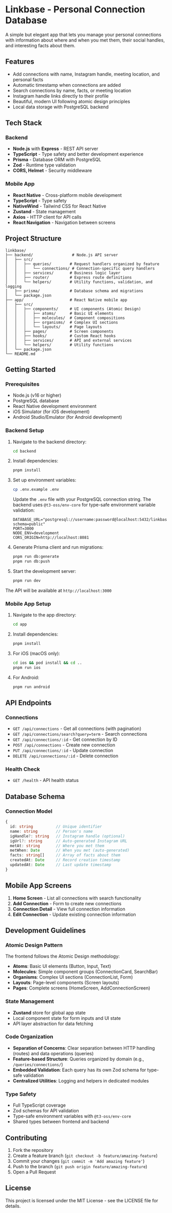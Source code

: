 # Linkbase - Personal Connection Database

A simple but elegant app that lets you manage your personal connections with information about where and when you met them, their social handles, and interesting facts about them.

## Features

- Add connections with name, Instagram handle, meeting location, and personal facts
- Automatic timestamp when connections are added
- Search connections by name, facts, or meeting location
- Instagram handle links directly to their profile
- Beautiful, modern UI following atomic design principles
- Local data storage with PostgreSQL backend

## Tech Stack

### Backend

- **Node.js** with **Express** - REST API server
- **TypeScript** - Type safety and better development experience
- **Prisma** - Database ORM with PostgreSQL
- **Zod** - Runtime type validation
- **CORS, Helmet** - Security middleware

### Mobile App

- **React Native** - Cross-platform mobile development
- **TypeScript** - Type safety
- **NativeWind** - Tailwind CSS for React Native
- **Zustand** - State management
- **Axios** - HTTP client for API calls
- **React Navigation** - Navigation between screens

## Project Structure

```
linkbase/
├── backend/                 # Node.js API server
│   ├── src/
│   │   ├── queries/        # Request handlers organized by feature
│   │   │   └── connections/ # Connection-specific query handlers
│   │   ├── services/       # Business logic layer
│   │   ├── router/         # Express route definitions
│   │   └── helpers/        # Utility functions, validation, and logging
│   ├── prisma/             # Database schema and migrations
│   └── package.json
├── app/                    # React Native mobile app
│   ├── src/
│   │   ├── components/     # UI components (Atomic Design)
│   │   │   ├── atoms/      # Basic UI elements
│   │   │   ├── molecules/  # Component compositions
│   │   │   ├── organisms/  # Complex UI sections
│   │   │   └── layouts/    # Page layouts
│   │   ├── pages/          # Screen components
│   │   ├── hooks/          # Custom React hooks
│   │   ├── services/       # API and external services
│   │   └── helpers/        # Utility functions
│   └── package.json
└── README.md
```

## Getting Started

### Prerequisites

- Node.js (v16 or higher)
- PostgreSQL database
- React Native development environment
- iOS Simulator (for iOS development)
- Android Studio/Emulator (for Android development)

### Backend Setup

1. Navigate to the backend directory:

   ```bash
   cd backend
   ```

2. Install dependencies:

   ```bash
   pnpm install
   ```

3. Set up environment variables:

   ```bash
   cp .env.example .env
   ```

   Update the `.env` file with your PostgreSQL connection string. The backend uses `@t3-oss/env-core` for type-safe environment variable validation:

   ```
   DATABASE_URL="postgresql://username:password@localhost:5432/linkbase?schema=public"
   PORT=3000
   NODE_ENV=development
   CORS_ORIGIN=http://localhost:8081
   ```

4. Generate Prisma client and run migrations:

   ```bash
   pnpm run db:generate
   pnpm run db:push
   ```

5. Start the development server:
   ```bash
   pnpm run dev
   ```

The API will be available at `http://localhost:3000`

### Mobile App Setup

1. Navigate to the app directory:

   ```bash
   cd app
   ```

2. Install dependencies:

   ```bash
   pnpm install
   ```

3. For iOS (macOS only):

   ```bash
   cd ios && pod install && cd ..
   pnpm run ios
   ```

4. For Android:
   ```bash
   pnpm run android
   ```

## API Endpoints

### Connections

- `GET /api/connections` - Get all connections (with pagination)
- `GET /api/connections/search?query=term` - Search connections
- `GET /api/connections/:id` - Get connection by ID
- `POST /api/connections` - Create new connection
- `PUT /api/connections/:id` - Update connection
- `DELETE /api/connections/:id` - Delete connection

### Health Check

- `GET /health` - API health status

## Database Schema

### Connection Model

```typescript
{
  id: string          // Unique identifier
  name: string        // Person's name
  igHandle?: string   // Instagram handle (optional)
  igUrl?: string      // Auto-generated Instagram URL
  metAt: string       // Where you met them
  metWhen: Date       // When you met (auto-generated)
  facts: string[]     // Array of facts about them
  createdAt: Date     // Record creation timestamp
  updatedAt: Date     // Last update timestamp
}
```

## Mobile App Screens

1. **Home Screen** - List all connections with search functionality
2. **Add Connection** - Form to create new connections
3. **Connection Detail** - View full connection information
4. **Edit Connection** - Update existing connection information

## Development Guidelines

### Atomic Design Pattern

The frontend follows the Atomic Design methodology:

- **Atoms**: Basic UI elements (Button, Input, Text)
- **Molecules**: Simple component groups (ConnectionCard, SearchBar)
- **Organisms**: Complex UI sections (ConnectionList, Form)
- **Layouts**: Page-level components (Screen layouts)
- **Pages**: Complete screens (HomeScreen, AddConnectionScreen)

### State Management

- **Zustand** store for global app state
- Local component state for form inputs and UI state
- API layer abstraction for data fetching

### Code Organization

- **Separation of Concerns**: Clear separation between HTTP handling (routes) and data operations (queries)
- **Feature-based Structure**: Queries organized by domain (e.g., `/queries/connections/`)
- **Embedded Validation**: Each query has its own Zod schema for type-safe validation
- **Centralized Utilities**: Logging and helpers in dedicated modules

### Type Safety

- Full TypeScript coverage
- Zod schemas for API validation
- Type-safe environment variables with `@t3-oss/env-core`
- Shared types between frontend and backend

## Contributing

1. Fork the repository
2. Create a feature branch (`git checkout -b feature/amazing-feature`)
3. Commit your changes (`git commit -m 'Add amazing feature'`)
4. Push to the branch (`git push origin feature/amazing-feature`)
5. Open a Pull Request

## License

This project is licensed under the MIT License - see the LICENSE file for details.
